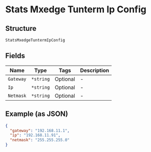 
# Stats Mxedge Tunterm Ip Config

## Structure

`StatsMxedgeTuntermIpConfig`

## Fields

| Name | Type | Tags | Description |
|  --- | --- | --- | --- |
| `Gateway` | `*string` | Optional | - |
| `Ip` | `*string` | Optional | - |
| `Netmask` | `*string` | Optional | - |

## Example (as JSON)

```json
{
  "gateway": "192.168.11.1",
  "ip": "192.168.11.91",
  "netmask": "255.255.255.0"
}
```


